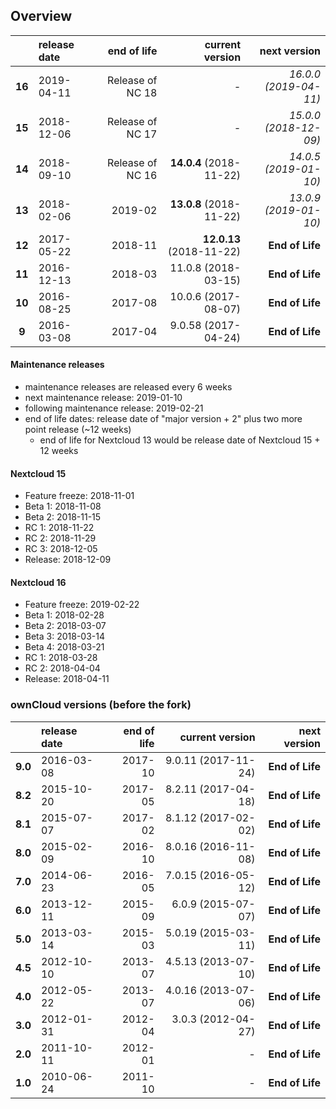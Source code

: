 ## Overview

|        | release date      | end of life      | current version         | next version
|:------:|:------------------|-----------------:|------------------------:|---------------------------:
| **16** | 2019-04-11        | Release of NC 18 | *-*                     | *16.0.0 (2019-04-11)*
| **15** | 2018-12-06        | Release of NC 17 | *-*                     | *15.0.0 (2018-12-09)*
| **14** | 2018-09-10        | Release of NC 16 | **14.0.4** (2018-11-22) | *14.0.5 (2019-01-10)*
| **13** | 2018-02-06        | 2019-02          | **13.0.8** (2018-11-22) | *13.0.9 (2019-01-10)*
| **12** | 2017-05-22        | 2018-11          | **12.0.13** (2018-11-22)| **End of Life**
| **11** | 2016-12-13        | 2018-03          | 11.0.8 (2018-03-15)     | **End of Life**
| **10** | 2016-08-25        | 2017-08          | 10.0.6 (2017-08-07)     | **End of Life**
|  **9** | 2016-03-08        | 2017-04          | 9.0.58 (2017-04-24)     | **End of Life**

#### Maintenance releases

* maintenance releases are released every 6 weeks
* next maintenance release: 2019-01-10
* following maintenance release: 2019-02-21
* end of life dates: release date of "major version + 2" plus two more point release (~12 weeks)
  * end of life for Nextcloud 13 would be release date of Nextcloud 15 + 12 weeks

#### Nextcloud 15

* Feature freeze: 2018-11-01
* Beta 1: 2018-11-08
* Beta 2: 2018-11-15
* RC 1: 2018-11-22
* RC 2: 2018-11-29
* RC 3: 2018-12-05
* Release: 2018-12-09

#### Nextcloud 16

* Feature freeze: 2019-02-22
* Beta 1: 2018-02-28
* Beta 2: 2018-03-07
* Beta 3: 2018-03-14
* Beta 4: 2018-03-21
* RC 1: 2018-03-28
* RC 2: 2018-04-04
* Release: 2018-04-11

### ownCloud versions (before the fork)
|          | release date   | end of life | current version         | next version
|:--------:|:---------------|------------:|------------------------:|---------------------:
| **9.0**  | 2016-03-08     | 2017-10     | 9.0.11 (2017-11-24)	    | **End of Life**
| **8.2**  | 2015-10-20     | 2017-05     | 8.2.11 (2017-04-18)     | **End of Life**
| **8.1**  | 2015-07-07     | 2017-02     | 8.1.12 (2017-02-02)     | **End of Life**
| **8.0**  | 2015-02-09     | 2016-10     | 8.0.16 (2016-11-08)     | **End of Life**
| **7.0**  | 2014-06-23     | 2016-05     | 7.0.15 (2016-05-12)     | **End of Life**
| **6.0**  | 2013-12-11     | 2015-09     | 6.0.9 (2015-07-07)      | **End of Life**
| **5.0**  | 2013-03-14     | 2015-03     | 5.0.19 (2015-03-11)     | **End of Life**
| **4.5**  | 2012-10-10     | 2013-07     | 4.5.13 (2013-07-10)     | **End of Life**
| **4.0**  | 2012-05-22     | 2013-07     | 4.0.16 (2013-07-06)     | **End of Life**
| **3.0**  | 2012-01-31     | 2012-04     | 3.0.3 (2012-04-27)      | **End of Life**
| **2.0**  | 2011-10-11     | 2012-01     | *-*                     | **End of Life**
| **1.0**  | 2010-06-24     | 2011-10     | *-*                     | **End of Life**